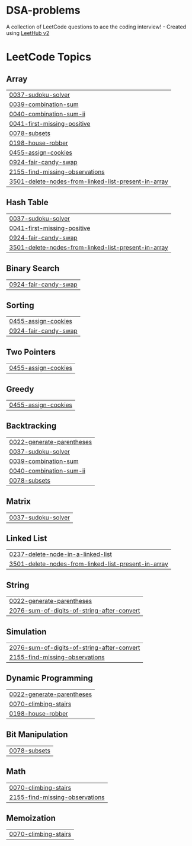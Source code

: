# DSA-problems
A collection of LeetCode questions to ace the coding interview! - Created using [LeetHub v2](https://github.com/arunbhardwaj/LeetHub-2.0)

<!---LeetCode Topics Start-->
# LeetCode Topics
## Array
|  |
| ------- |
| [0037-sudoku-solver](https://github.com/JUTURUHARSHITHA/DSA-problems/tree/master/0037-sudoku-solver) |
| [0039-combination-sum](https://github.com/JUTURUHARSHITHA/DSA-problems/tree/master/0039-combination-sum) |
| [0040-combination-sum-ii](https://github.com/JUTURUHARSHITHA/DSA-problems/tree/master/0040-combination-sum-ii) |
| [0041-first-missing-positive](https://github.com/JUTURUHARSHITHA/DSA-problems/tree/master/0041-first-missing-positive) |
| [0078-subsets](https://github.com/JUTURUHARSHITHA/DSA-problems/tree/master/0078-subsets) |
| [0198-house-robber](https://github.com/JUTURUHARSHITHA/DSA-problems/tree/master/0198-house-robber) |
| [0455-assign-cookies](https://github.com/JUTURUHARSHITHA/DSA-problems/tree/master/0455-assign-cookies) |
| [0924-fair-candy-swap](https://github.com/JUTURUHARSHITHA/DSA-problems/tree/master/0924-fair-candy-swap) |
| [2155-find-missing-observations](https://github.com/JUTURUHARSHITHA/DSA-problems/tree/master/2155-find-missing-observations) |
| [3501-delete-nodes-from-linked-list-present-in-array](https://github.com/JUTURUHARSHITHA/DSA-problems/tree/master/3501-delete-nodes-from-linked-list-present-in-array) |
## Hash Table
|  |
| ------- |
| [0037-sudoku-solver](https://github.com/JUTURUHARSHITHA/DSA-problems/tree/master/0037-sudoku-solver) |
| [0041-first-missing-positive](https://github.com/JUTURUHARSHITHA/DSA-problems/tree/master/0041-first-missing-positive) |
| [0924-fair-candy-swap](https://github.com/JUTURUHARSHITHA/DSA-problems/tree/master/0924-fair-candy-swap) |
| [3501-delete-nodes-from-linked-list-present-in-array](https://github.com/JUTURUHARSHITHA/DSA-problems/tree/master/3501-delete-nodes-from-linked-list-present-in-array) |
## Binary Search
|  |
| ------- |
| [0924-fair-candy-swap](https://github.com/JUTURUHARSHITHA/DSA-problems/tree/master/0924-fair-candy-swap) |
## Sorting
|  |
| ------- |
| [0455-assign-cookies](https://github.com/JUTURUHARSHITHA/DSA-problems/tree/master/0455-assign-cookies) |
| [0924-fair-candy-swap](https://github.com/JUTURUHARSHITHA/DSA-problems/tree/master/0924-fair-candy-swap) |
## Two Pointers
|  |
| ------- |
| [0455-assign-cookies](https://github.com/JUTURUHARSHITHA/DSA-problems/tree/master/0455-assign-cookies) |
## Greedy
|  |
| ------- |
| [0455-assign-cookies](https://github.com/JUTURUHARSHITHA/DSA-problems/tree/master/0455-assign-cookies) |
## Backtracking
|  |
| ------- |
| [0022-generate-parentheses](https://github.com/JUTURUHARSHITHA/DSA-problems/tree/master/0022-generate-parentheses) |
| [0037-sudoku-solver](https://github.com/JUTURUHARSHITHA/DSA-problems/tree/master/0037-sudoku-solver) |
| [0039-combination-sum](https://github.com/JUTURUHARSHITHA/DSA-problems/tree/master/0039-combination-sum) |
| [0040-combination-sum-ii](https://github.com/JUTURUHARSHITHA/DSA-problems/tree/master/0040-combination-sum-ii) |
| [0078-subsets](https://github.com/JUTURUHARSHITHA/DSA-problems/tree/master/0078-subsets) |
## Matrix
|  |
| ------- |
| [0037-sudoku-solver](https://github.com/JUTURUHARSHITHA/DSA-problems/tree/master/0037-sudoku-solver) |
## Linked List
|  |
| ------- |
| [0237-delete-node-in-a-linked-list](https://github.com/JUTURUHARSHITHA/DSA-problems/tree/master/0237-delete-node-in-a-linked-list) |
| [3501-delete-nodes-from-linked-list-present-in-array](https://github.com/JUTURUHARSHITHA/DSA-problems/tree/master/3501-delete-nodes-from-linked-list-present-in-array) |
## String
|  |
| ------- |
| [0022-generate-parentheses](https://github.com/JUTURUHARSHITHA/DSA-problems/tree/master/0022-generate-parentheses) |
| [2076-sum-of-digits-of-string-after-convert](https://github.com/JUTURUHARSHITHA/DSA-problems/tree/master/2076-sum-of-digits-of-string-after-convert) |
## Simulation
|  |
| ------- |
| [2076-sum-of-digits-of-string-after-convert](https://github.com/JUTURUHARSHITHA/DSA-problems/tree/master/2076-sum-of-digits-of-string-after-convert) |
| [2155-find-missing-observations](https://github.com/JUTURUHARSHITHA/DSA-problems/tree/master/2155-find-missing-observations) |
## Dynamic Programming
|  |
| ------- |
| [0022-generate-parentheses](https://github.com/JUTURUHARSHITHA/DSA-problems/tree/master/0022-generate-parentheses) |
| [0070-climbing-stairs](https://github.com/JUTURUHARSHITHA/DSA-problems/tree/master/0070-climbing-stairs) |
| [0198-house-robber](https://github.com/JUTURUHARSHITHA/DSA-problems/tree/master/0198-house-robber) |
## Bit Manipulation
|  |
| ------- |
| [0078-subsets](https://github.com/JUTURUHARSHITHA/DSA-problems/tree/master/0078-subsets) |
## Math
|  |
| ------- |
| [0070-climbing-stairs](https://github.com/JUTURUHARSHITHA/DSA-problems/tree/master/0070-climbing-stairs) |
| [2155-find-missing-observations](https://github.com/JUTURUHARSHITHA/DSA-problems/tree/master/2155-find-missing-observations) |
## Memoization
|  |
| ------- |
| [0070-climbing-stairs](https://github.com/JUTURUHARSHITHA/DSA-problems/tree/master/0070-climbing-stairs) |
<!---LeetCode Topics End-->